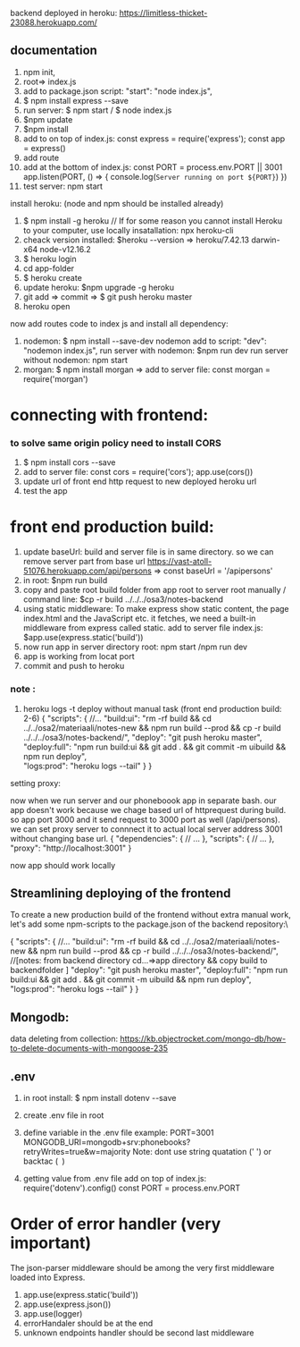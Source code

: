 
backend deployed in heroku: https://limitless-thicket-23088.herokuapp.com/


## documentation

1. npm init,
2. root=> index.js
2. add to package.json script: "start": "node index.js",
4. $ npm install express --save
5. run server: $ npm start / $ node index.js
6. $npm update
7. $npm install
8. add to on top of index.js: const express = require('express'); const app = express()
9. add route
10. add at the bottom of index.js:
    const PORT = process.env.PORT || 3001
    app.listen(PORT, () => {
    console.log(`Server running on port ${PORT}`)
    })
11. test server: npm start

install heroku: (node and npm should be installed already)

1. $ npm install -g heroku // If for some reason you cannot install Heroku to your computer, use locally insatallation: npx heroku-cli
2. cheack version installed: $heroku --version => heroku/7.42.13 darwin-x64 node-v12.16.2
3. $ heroku login
3. cd app-folder
4. $ heroku create
5. update heroku: $npm upgrade -g heroku
6. git add => commit => $ git push heroku master
7. heroku open

now add routes code to index js and install all dependency:
1. nodemon: $ npm install --save-dev nodemon
            add to script: "dev": "nodemon index.js",
            run  server with nodemon: $npm run dev
            run server without nodemon: npm start
2. morgan: $ npm install morgan => add to server file: const morgan = require('morgan')

# connecting with frontend:
 
 ### to solve same origin policy need to install CORS
 1. $ npm install cors --save
 2. add to server file: const cors = require('cors'); app.use(cors())
 3. update  url of front end http request to new deployed heroku url
 4. test the app

 # front end production build:
 1.  update baseUrl: build and server file is in same directory. so we can remove server part from base url
  https://vast-atoll-51076.herokuapp.com/api/persons =>  const baseUrl = '/apipersons'
 2. in root: $npm run build
 3. copy and paste root build folder from app root to server root manually / command line:
   $cp -r build ../../../osa3/notes-backend
3. using static middleware: To make express show static content, the page index.html and the JavaScript etc. it fetches, we need a built-in middleware from express called static.
   add to server file index.js: $app.use(express.static('build'))
4. now run app in server directory root: npm start /npm run dev
5. app is working from locat port
6. commit and push to heroku
### note : 
1. heroku logs -t
deploy without manual task (front end production build: 2-6)
{
  "scripts": {
    //...
    "build:ui": "rm -rf build && cd ../../osa2/materiaali/notes-new && npm run build --prod && cp -r build ../../../osa3/notes-backend/",
    "deploy": "git push heroku master",
    "deploy:full": "npm run build:ui && git add . && git commit -m uibuild && npm run deploy",    
    "logs:prod": "heroku logs --tail"
  }
}

setting proxy:

  now when we run server and our phoneboook app in separate bash. our app doesn't work because we chage based url of httprequest during build. so app port 3000 and it send request to 3000 port as well (/api/persons). we can set proxy server to connnect it to actual local server address 3001 without changing base url.
  {
  "dependencies": {
    // ...
  },
  "scripts": {
    // ...
  },
  "proxy": "http://localhost:3001"
}

now app should work locally


## Streamlining deploying of the frontend
 
To create a new production build of the frontend without extra manual work, let's add some npm-scripts to the package.json of the backend repository:\

{
  "scripts": {
    //...
    "build:ui": "rm -rf build && cd ../../osa2/materiaali/notes-new && npm run build --prod && cp -r build ../../../osa3/notes-backend/", //[notes: from backend directory cd...=>app directory && copy build to backendfolder ]
    "deploy": "git push heroku master",
    "deploy:full": "npm run build:ui && git add . && git commit -m uibuild && npm run deploy",    
    "logs:prod": "heroku logs --tail"
  }
}



## Mongodb:

data deleting from collection:
https://kb.objectrocket.com/mongo-db/how-to-delete-documents-with-mongoose-235 



## .env
1. in root install: $ npm install dotenv --save
2. create .env file in root
3. define variable in the .env file
   example: PORT=3001
   MONGODB_URI=mongodb+srv:phonebooks?retryWrites=true&w=majority 
   Note: dont use string quatation (' ') or backtac (` `)
            
4. getting value from .env file
   add on top of index.js:  require('dotenv').config()
                            const PORT = process.env.PORT

 

 # Order of error handler (very important)
 The json-parser middleware should be among the very first middleware loaded into Express.
1. app.use(express.static('build'))
2. app.use(express.json())
3. app.use(logger)
 1. errorHandaler should be at the end
 2. unknown endpoints handler should be second last middleware
